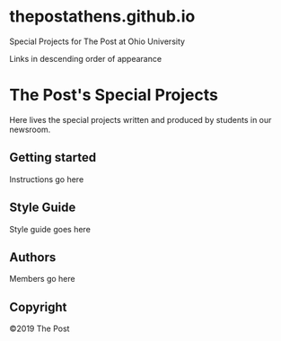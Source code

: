 # thepostathens.github.io
Special Projects for The Post at Ohio University

Links in descending order of appearance

<html>
    <h1>The Post's Special Projects</h1>
        <p>Here lives the special projects written and produced by students in our newsroom.</p>
    <h2>Getting started</h2>
    <p>Instructions go here</p>
    <h2>Style Guide</h2>
    <p>Style guide goes here</p>
    <h2>Authors</h2>
    <p>Members go here</p>
    <h2>Copyright</h2>
    <p>©2019 The Post</p>
</html>